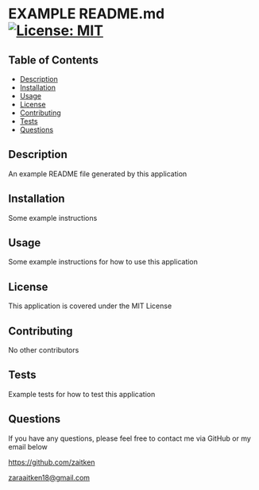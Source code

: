 # EXAMPLE README.md [![License: MIT](https://img.shields.io/badge/License-MIT-yellow.svg)](https://opensource.org/licenses/MIT)

  
  ## Table of Contents
  - [Description](#description)
  - [Installation](#installation)
  - [Usage](#usage)
  - [License](#license)
  - [Contributing](#contributing)
  - [Tests](#tests)
  - [Questions](#questions)
  
  ## Description 
 An example README file generated by this application

  ## Installation 
 Some example instructions

  ## Usage 
 Some example instructions for how to use this application

  ## License 
 This application is covered under the MIT License

  ## Contributing 
 No other contributors

  ## Tests 
 Example tests for how to test this application

  ## Questions 
 If you have any questions, please feel free to contact me via GitHub or my email below 

 https://github.com/zaitken 

 zaraaitken18@gmail.com
